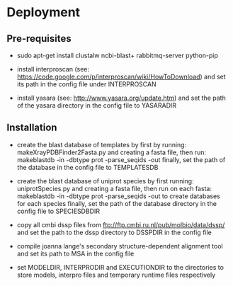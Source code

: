 # Deployment

## Pre-requisites

* sudo apt-get install clustalw ncbi-blast+ rabbitmq-server python-pip

* install interproscan
  (see: https://code.google.com/p/interproscan/wiki/HowToDownload)
  and set its path in the config file under INTERPROSCAN

* install yasara
  (see: http://www.yasara.org/update.htm)
  and set the path of the yasara directory in the config file to YASARADIR

## Installation

* create the blast database of templates by first by running:
   makeXrayPDBFinder2Fasta.py and creating a fasta file, then run:
   makeblastdb -in <fasta> -dbtype prot -parse_seqids -out <database>
   finally, set the path of the database in the config file to TEMPLATESDB

* create the blast database of uniprot species by first running:
   uniprotSpecies.py and creating a fasta file, then run on each fasta:
   makeblastdb -in <fasta> -dbtype prot -parse_seqids -out <database dir>
   to create databases for each species
   finally, set the path of the database directory in the config file to
   SPECIESDBDIR

* copy all cmbi dssp files from ftp://ftp.cmbi.ru.nl/pub/molbio/data/dssp/
  and set the path to the dssp directory to DSSPDIR in the config file

* compile joanna lange's secondary structure-dependent alignment tool
  and set its path to MSA in the config file

* set MODELDIR, INTERPRODIR and EXECUTIONDIR to the directories to store
  models, interpro files and temporary runtime files respectively
